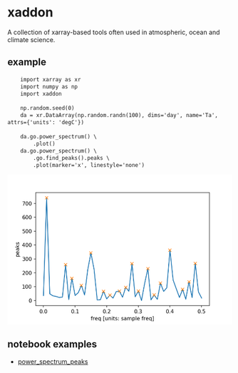 # xaddon
A collection of xarray-based tools often used in atmospheric, ocean and climate science.

## example 

        import xarray as xr
        import numpy as np
        import xaddon

        np.random.seed(0)
        da = xr.DataArray(np.random.randn(100), dims='day', name='Ta', attrs={'units': 'degC'})

        da.go.power_spectrum() \
            .plot()
        da.go.power_spectrum() \
            .go.find_peaks().peaks \
            .plot(marker='x', linestyle='none')

![power_spectrum_peaks](example/power_spectrum_peaks.png)

## notebook examples
* [power_spectrum_peaks](example/xaddon_example.ipynb)
